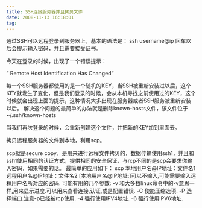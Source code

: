 ```yaml
---
title: SSH连接服务器并且拷贝文件
date: 2008-11-13 16:18:01
tag: 
---
```


通过SSH可以远程登录到服务器上，基本的语法是：
ssh username@ip
回车以后会提示输入密码，并且需要接受证书。

今天在登录的时候，出现了一个错误提示：

” Remote Host Identification Has Changed“

每一个SSH服务器都使用的是一个随机的KEY，当SSH被重新安装过以后，这个KEY就发生了变化，但是我们登录的时候，会从本机寻找之前使用过的KEY，这个时候就会出现上面的提示，这种情况大多出现在服务器或者SSH服务被重新安装以后。
解决这个问题的最简单的办法就是删除known-hosts文件，该文件位于~/.ssh/known-hosts

当我们再次登录的时候，会重新创建这个文件，并把新的KEY加到里面去。


拷贝远程服务器的文件到本地，利用scp。

scp就是secure copy，是用来进行远程文件拷贝的，数据传输使用ssh1，并且和ssh1使用相同的认证方式，提供相同的安全保证，与rcp不同的是scp会要求你输入密码，如果需要的话。
最简单的应用如下：
scp 本地用户名@IP地址：文件名1 远程用户名@IP地址：文件名2
[本地用户名@IP地址:]可以不输入,可能需要输入远程用户名所对应的密码.
可能有用的几个参数:
-v 和大多数linux命令中的-v意思一样,用来显示进度.可以用来查看连接,认证,或是配置错误.
-C 使能压缩选项.
-P 选择端口.注意-p已经被rcp使用.
-4 强行使用IPV4地址.
-6 强行使用IPV6地址.












